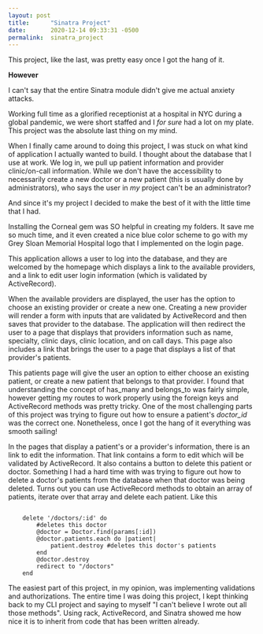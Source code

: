 ```yaml
---
layout: post
title:      "Sinatra Project"
date:       2020-12-14 09:33:31 -0500
permalink:  sinatra_project
---
```



This project, like the last, was pretty easy once I got the hang of it.

**However**

I can't say that the entire Sinatra module didn't give me actual anxiety attacks. 

Working full time as a glorified receptionist at a hospital in NYC during a global pandemic, we were short staffed and I *for sure* had a lot on my plate. This project was the absolute last thing on my mind.

When I finally came around to doing this project, I was stuck on what kind of application I actually wanted to build. I thought about the database that I use at work. We log in, we pull up patient information and provider clinic/on-call information. While we don't have the accessibility to necessarily create a new doctor or a new patient (this is usually done by administrators), who says the user in *my* project can't be an administrator?

And since it's my project I decided to make the best of it with the little time that I had.

Installing the Corneal gem was SO helpful in creating my folders. It save me so much time, and it even created a nice blue color scheme to go with my Grey Sloan Memorial Hospital logo that I implemented on the login page.

This application allows a user to log into the database, and they are welcomed by the homepage which displays a link to the available providers, and a link to edit user login information (which is validated by ActiveRecord).

When the available providers are displayed, the user has the option to choose an existing provider or create a new one. Creating a new provider will render a form with inputs that are validated by ActiveRecord and then saves that provider to the database. The application will then redirect the user to a page that displays that providers information such as name, specialty, clinic days, clinic location, and on call days. This page also includes a link that brings the user to a page that displays a list of that provider's patients. 

This patients page will give the user an option to either choose an existing patient, or create a new patient that belongs to that provider. I found that understanding the concept of has_many and belongs_to was fairly simple, however getting my routes to work properly using the foreign keys and ActiveRecord methods was pretty tricky. One of the most challenging parts of this project was trying to figure out how to ensure a patient's *doctor_id* was the correct one. Nonetheless, once I got the hang of it everything was smooth sailing! 

In the pages that display a patient's or a provider's information, there is an link to edit the information. That link contains a form to edit which will be validated by ActiveRecord. It also contains a button to delete this patient or doctor. Something I had a hard time with was trying to figure out how to delete a doctor's patients from the database when that doctor was being deleted. Turns out you can use ActiveRecord methods to obtain an array of patients, iterate over that array and delete each patient. Like this

```

    delete '/doctors/:id' do
        #deletes this doctor
        @doctor = Doctor.find(params[:id])
        @doctor.patients.each do |patient|
            patient.destroy #deletes this doctor's patients
        end
        @doctor.destroy 
        redirect to "/doctors"
    end

```


The easiest part of this project, in my opinion, was implementing validations and authorizations. The entire time I was doing this project, I kept thinking back to my CLI project  and saying to myself "I can't believe I wrote out all those methods". Using rack, ActiveRecord, and Sinatra showed me how nice it is to inherit from code that has been written already.

